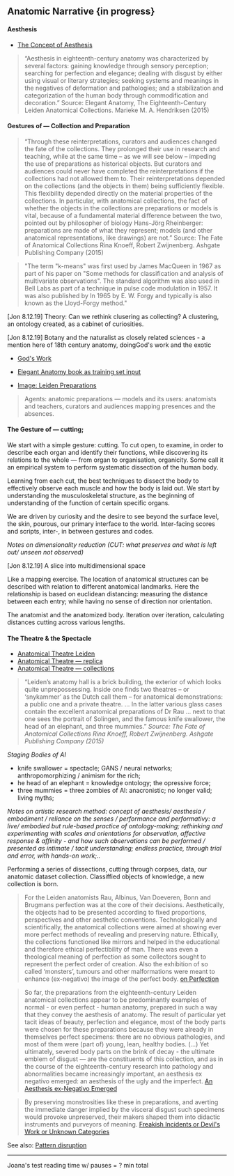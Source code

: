 ## Anatomic Narrative {in progress}

<!---
function openReferences () {
window01 = window.open("", "_blank", "toolbar=yes,scrollbars=yes,resizable=yes,top=5,left=1,width=400,height=900");
window02 = window.open("", "_blank", "toolbar=yes,scrollbars=yes,resizable=yes,top=25,left=100,width=1400,height=90"); 
window03 = window.open("https://anatomiesofintelligence.github.io/posts/2019-06-21-ontology-building", "_blank", "toolbar=yes,scrollbars=yes,resizable=yes,top=1000,left=100,width=400,height=100"); 
}
function openReferences () {
    window01.close();
    window02.close();  
    window03.close();
}
or thematic clustering: 
catalog.cluster(2, Measures.euclidean, ["theatre", "aesthesis", "spectacle"], 10, resultfunc, false)
-->

#### Aesthesis

* [The Concept of Aesthesis](https://anatomiesofintelligence.github.io/posts/2018-10-14-aesthesis-elegant-anatomy)

> “Aesthesis in eighteenth-century anatomy was characterized by several factors: gaining knowledge through sensory perception; searching for perfection and elegance; dealing with disgust by either using visual or literary strategies; seeking systems and meanings in the negatives of deformation and pathologies; and a stabilization and categorization of the human body through commodification and decoration.” Source: Elegant Anatomy, The Eighteenth-Century Leiden Anatomical Collections. Marieke M. A. Hendriksen (2015)


#### Gestures of — Collection and Preparation

> “Through these reinterpretations, curators and audiences changed the fate of the collections. They prolonged their use in research and teaching, while at the same time – as we will see below – impeding the use of preparations as historical objects. But curators and audiences could never have completed the reinterpretations if the collections had not allowed them to. Their reinterpretations depended on the collections (and the objects in them) being sufficiently flexible. This flexibility depended directly on the material properties of the collections. In particular, with anatomical collections, the fact of whether the objects in the collections are preparations or models is vital, because of a fundamental material difference between the two, pointed out by philosopher of biology Hans-Jörg Rheinberger: preparations are made of what they represent; models (and other anatomical representations, like drawings) are not.” Source: The Fate of Anatomical Collections Rina Knoeff, Robert Zwijnenberg. Ashgate Publishing Company (2015)

> "The term "k-means" was first used by James MacQueen in 1967 as part of his paper on "Some methods for classification and analysis of multivariate observations". The standard algorithm was also used in Bell Labs as part of a technique in pulse code modulation in 1957. It was also published by In 1965 by E. W. Forgy and typically is also known as the Lloyd-Forgy method."

[Jon 8.12.19] Theory: Can we rethink clusering as collecting? A clustering, an ontology created, as a cabinet of curiosities.

[Jon 8.12.19] Botany and the naturalist as closely related sciences - a mention here of 18th century anatomy, doingGod's work and the exotic
* [God's Work](http://anatomiesofintelligence.github.io/posts/2018-10-16-the-fate-of-anatomical-collections-part3-7-3)

* [Elegant Anatomy book as training set input](https://anatomiesofintelligence.github.io/posts/2018-10-31-ML-Algolit-ElegantAnatomy)

* [Image: Leiden Preparations](https://anatomiesofintelligence.github.io/posts/2018-10-16-leiden-preparations)

> Agents: anatomic preparations — models and its users: anatomists and teachers, curators and audiences mapping presences and the absences. 


#### The Gesture of — cutting;

We start with a simple gesture: cutting. To cut open, to examine, in order to describe each organ and identify their functions, while discovering its relations to the whole — from organ to organisation, organicity. Some call it an empirical system to perform systematic dissection of the human body. 

Learning from each cut, the best techniques to dissect the body to effectively observe each muscle and how the body is laid out. We start by understanding the musculoskeletal structure, as the beginning of understanding of the function of certain specific organs. 

We are driven by curiosity and the desire to see beyond the surface level, the skin, pourous, our primary interface to the world. Inter-facing scores and scripts, inter-, in between gestures and codes. 

_Notes on dimensionality reduction (CUT: what preserves and what is left out/ unseen not observed)_

[Jon 8.12.19] A slice into multidimensional space

Like a mapping exercise. The location of anatomical structures can be described with relation to different anatomical landmarks. Here the relationship is based on euclidean distancing: measuring the distance between each entry; while having no sense of direction nor orientation. 

The anatomist and the anatomized body. Iteration over iteration, calculating distances cutting across various lengths.


#### The Theatre & the Spectacle

* [Anatomical Theatre Leiden](https://anatomiesofintelligence.github.io/posts/2018-10-14-anatomical-theatre-leiden)
* [Anatomical Theatre — replica](https://anatomiesofintelligence.github.io/posts/2018-10-16-leiden-anatomical-theatre-replica)
* [Anatomical Theatre — collections](https://anatomiesofintelligence.github.io/posts/2018-10-16-the-fate-of-anatomical-collections-intro)

> “Leiden’s anatomy hall is a brick building, the exterior of which looks quite unprepossessing. Inside one finds two theatres – or ‘snykammer’ as the Dutch call them – for anatomical demonstrations: a public one and a private theatre. … In the latter various glass cases contain the excellent anatomical preparations of Dr Rau … next to that one sees the portrait of Solingen, and the famous knife swallower, the head of an elephant, and three mummies.” _Source: The Fate of Anatomical Collections Rina Knoeff, Robert Zwijnenberg. Ashgate Publishing Company (2015)_

_Staging Bodies of AI_ 

* knife swallower = spectacle; GANS / neural networks; anthropomorphizing / animism for the rich;
* he head of an elephant = knowledge ontology; the opressive force;
* three mummies = three zombies of AI: anacronistic; no longer valid; living myths;

_Notes on artistic research method: concept of aesthesis/ aesthesia / embodiment / reliance on the senses / performance and performativy: a live/ embodied  but rule-based practice of ontology-making; rethinking and experimenting with scales and orientations for observation, affective response & affinity - and how such observations can be performed / presented as intimate / tacit understanding; endless practice, through trial and error, with hands-on work;.._

Performing a series of dissections, cutting through corpses, data, our anatomic dataset collection. Classiffied objects of knowledge, a new collection is born.

> For the Leiden anatomists Rau, Albinus, Van Doeveren, Bonn and Brugmans perfection was at the core of their decisions. Aesthetically, the objects had to be presented according to fixed proportions, perspectives and other aesthetic conventions. Technologically and scientifically, the anatomical collections were aimed at showing ever more perfect methods of revealing and preserving nature. Ethically, the collections functioned like mirrors and helped in the educational and therefore ethical perfectibility of man. There was even a theological meaning of perfection as some collectors sought to represent the perfect order of creation. Also the exhibition of so called ‘monsters’, tumours and other malformations were meant to enhance (ex-negativo) the image of the perfect body. [on Perfection](https://anatomiesofintelligence.github.io/posts/2019-12-4-collections-of-perfection)

> So far, the preparations from the eighteenth-century Leiden anatomical collections appear to be predominantly examples of normal - or even perfect - human anatomy, prepared in such a way that they convey the aesthesis of anatomy. The result of particular yet tacit ideas of beauty, perfection and elegance, most of the body parts were chosen for these preparations because they were already in themselves perfect specimens: there are no obvious pathologies, and most of them were (part of) young, lean, healthy bodies. (…) Yet ultimately, severed body parts on the brink of decay - the ultimate emblem of disgust — are the constituents of this collection, and as in the course of the eighteenth-century research into pathology and abnormalities became increasingly important, an aesthesis ex negativo emerged: an aesthesis of the ugly and the imperfect. [An Aesthesis ex-Negativo Emerged](https://anatomiesofintelligence.github.io/posts/2018-11-6-aesthesis-negativo) 

> By preserving monstrosities like these in preparations, and averting the immediate danger implied by the visceral disgust such specimens would provoke unpreserved, their makers shaped them into didactic instruments and purveyors of meaning. [Freakish Incidents or Devil's Work or Unknown Categories](https://anatomiesofintelligence.github.io/posts/2018-11-6-monsters-preserved)

See also: [Pattern disruption](https://anatomiesofintelligence.github.io/posts/2018-11-6-monsters-unknown)


- - - - - - - - - - - - - - - - - - - - - - - - - - - - - - - - - - - - 

Joana's test reading time w/ pauses = ? min total
